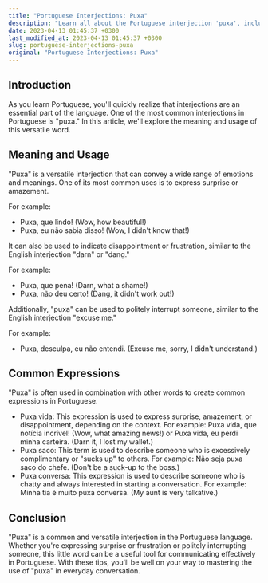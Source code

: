 ```yaml
---
title: "Portuguese Interjections: Puxa"
description: "Learn all about the Portuguese interjection 'puxa', including its meaning, usage, and common expressions."
date: 2023-04-13 01:45:37 +0300
last_modified_at: 2023-04-13 01:45:37 +0300
slug: portuguese-interjections-puxa
original: "Portuguese Interjections: Puxa"
---
```

## Introduction

As you learn Portuguese, you'll quickly realize that interjections are an essential part of the language. One of the most common interjections in Portuguese is "puxa." In this article, we'll explore the meaning and usage of this versatile word.

## Meaning and Usage

"Puxa" is a versatile interjection that can convey a wide range of emotions and meanings. One of its most common uses is to express surprise or amazement.

For example:

- Puxa, que lindo! (Wow, how beautiful!)
- Puxa, eu não sabia disso! (Wow, I didn't know that!)

It can also be used to indicate disappointment or frustration, similar to the English interjection "darn" or "dang."

For example:

- Puxa, que pena! (Darn, what a shame!)
- Puxa, não deu certo! (Dang, it didn't work out!)

Additionally, "puxa" can be used to politely interrupt someone, similar to the English interjection "excuse me."

For example:

- Puxa, desculpa, eu não entendi. (Excuse me, sorry, I didn't understand.)

## Common Expressions

"Puxa" is often used in combination with other words to create common expressions in Portuguese.

- Puxa vida: This expression is used to express surprise, amazement, or disappointment, depending on the context. For example: Puxa vida, que notícia incrível! (Wow, what amazing news!) or Puxa vida, eu perdi minha carteira. (Darn it, I lost my wallet.)
- Puxa saco: This term is used to describe someone who is excessively complimentary or "sucks up" to others. For example: Não seja puxa saco do chefe. (Don't be a suck-up to the boss.)
- Puxa conversa: This expression is used to describe someone who is chatty and always interested in starting a conversation. For example: Minha tia é muito puxa conversa. (My aunt is very talkative.)

## Conclusion

"Puxa" is a common and versatile interjection in the Portuguese language. Whether you're expressing surprise or frustration or politely interrupting someone, this little word can be a useful tool for communicating effectively in Portuguese. With these tips, you'll be well on your way to mastering the use of "puxa" in everyday conversation.